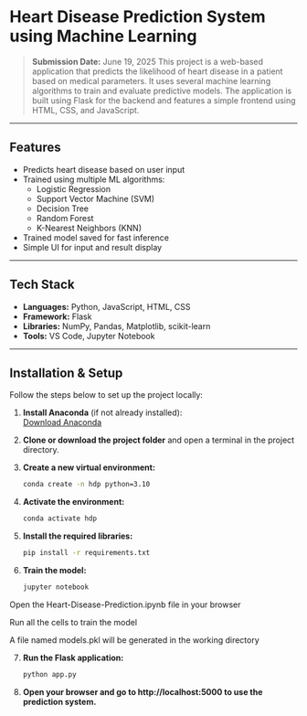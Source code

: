 # Heart Disease Prediction System using Machine Learning

> **Submission Date:** June 19, 2025
This project is a web-based application that predicts the likelihood of heart disease in a patient based on medical parameters. It uses several machine learning algorithms to train and evaluate predictive models. The application is built using Flask for the backend and features a simple frontend using HTML, CSS, and JavaScript.

---

## Features

- Predicts heart disease based on user input
- Trained using multiple ML algorithms:
  - Logistic Regression
  - Support Vector Machine (SVM)
  - Decision Tree
  - Random Forest
  - K-Nearest Neighbors (KNN)
- Trained model saved for fast inference
- Simple UI for input and result display

---

## Tech Stack

- **Languages:** Python, JavaScript, HTML, CSS
- **Framework:** Flask
- **Libraries:** NumPy, Pandas, Matplotlib, scikit-learn
- **Tools:** VS Code, Jupyter Notebook

---

## Installation & Setup

Follow the steps below to set up the project locally:

1. **Install Anaconda** (if not already installed):  
   [Download Anaconda](https://www.anaconda.com/products/distribution)

2. **Clone or download the project folder** and open a terminal in the project directory.

3. **Create a new virtual environment:**

   ```bash
   conda create -n hdp python=3.10

   ```

4. **Activate the environment:**

   ```bash
   conda activate hdp

   ```

5. **Install the required libraries:**

   ```bash
   pip install -r requirements.txt

   ```

6. **Train the model:**

   ```bash
   jupyter notebook
   ```
Open the Heart-Disease-Prediction.ipynb file in your browser

Run all the cells to train the model

A file named models.pkl will be generated in the working directory

7. **Run the Flask application:**

   ```bash
   python app.py

   ```

8. **Open your browser and go to http://localhost:5000 to use the prediction system.**
